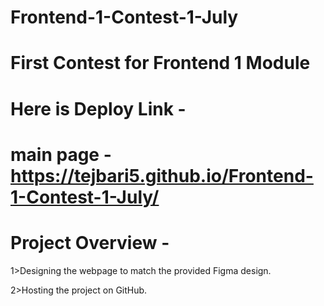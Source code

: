 # Frontend-1-Contest-1-July

# First Contest for Frontend 1 Module

# Here is Deploy Link - 

# main page - https://tejbari5.github.io/Frontend-1-Contest-1-July/

# Project Overview -

1>Designing the webpage to match the provided Figma design.

2>Hosting the project on GitHub.
